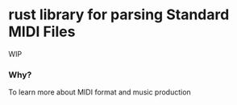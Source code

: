 # rust library for parsing Standard MIDI Files

WIP

### Why?

To learn more about MIDI format and music production
